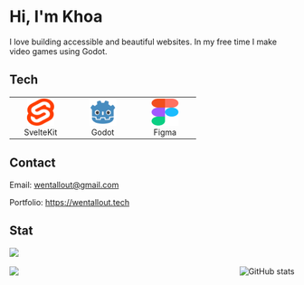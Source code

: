 # Hi, I'm Khoa

I love building accessible and beautiful websites. In my free time I make video games using Godot.

## Tech

<table>
  <tr>
    <td align="center" width="96">
        <img src="./images/svelte.svg" width="48" height="48" />
      <br>SvelteKit
    </td>
    <td align="center" width="96">
        <img src="./images/godot.svg" width="48" height="48" />
      <br>Godot
    </td>
    <td align="center" width="96">
        <img src="./images/figma.svg" width="48" height="48" />
      <br>Figma
    </td> 
  </tr>
</table>

## Contact

Email: wentallout@gmail.com

Portfolio: https://wentallout.tech

## Stat

<img src="https://github-profile-trophy.vercel.app/?username=wentallout&row=2&column=3&theme=dracula&no-frame=true"/>

<p align="center"> 
<img align="left" src="https://github-readme-stats.vercel.app/api/top-langs/?username=wentallout&theme=dracula">
<img align="right" src="https://github-readme-stats.vercel.app/api?username=wentallout&amp;theme=dracula" alt="GitHub stats">
</p>

